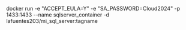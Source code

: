 docker run -e "ACCEPT_EULA=Y" -e "SA_PASSWORD=Cloud2024" -p 1433:1433 --name sqlserver_container -d lafuentes203/mi_sql_server:tagname
